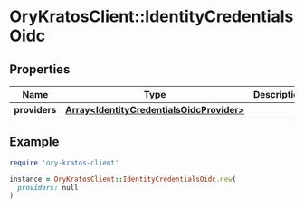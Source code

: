 # OryKratosClient::IdentityCredentialsOidc

## Properties

| Name | Type | Description | Notes |
| ---- | ---- | ----------- | ----- |
| **providers** | [**Array&lt;IdentityCredentialsOidcProvider&gt;**](IdentityCredentialsOidcProvider.md) |  | [optional] |

## Example

```ruby
require 'ory-kratos-client'

instance = OryKratosClient::IdentityCredentialsOidc.new(
  providers: null
)
```

